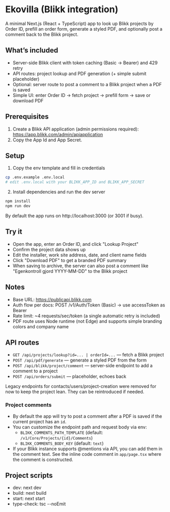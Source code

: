 # Ekovilla (Blikk integration)

A minimal Next.js (React + TypeScript) app to look up Blikk projects by Order ID, prefill an order form, generate a styled PDF, and optionally post a comment back to the Blikk project.

## What’s included
- Server-side Blikk client with token caching (Basic -> Bearer) and 429 retry
- API routes: project lookup and PDF generation (+ simple submit placeholder)
- Optional: server route to post a comment to a Blikk project when a PDF is saved
- Simple UI: enter Order ID -> fetch project -> prefill form -> save or download PDF

## Prerequisites
1) Create a Blikk API application (admin permissions required): https://app.blikk.com/admin/apiapplication
2) Copy the App Id and App Secret.

## Setup
1) Copy the env template and fill in credentials

```bash
cp .env.example .env.local
# edit .env.local with your BLIKK_APP_ID and BLIKK_APP_SECRET
```

2) Install dependencies and run the dev server

```bash
npm install
npm run dev
```

By default the app runs on http://localhost:3000 (or 3001 if busy).

## Try it
- Open the app, enter an Order ID, and click "Lookup Project"
- Confirm the project data shows up
- Edit the installer, work site address, date, and client name fields
- Click "Download PDF" to get a branded PDF summary
- When saving to archive, the server can also post a comment like "Egenkontroll gjord YYYY-MM-DD" to the Blikk project

## Notes
- Base URL: https://publicapi.blikk.com
- Auth flow per docs: POST /v1/Auth/Token (Basic) -> use accessToken as Bearer
- Rate limit: ~4 requests/sec/token (a single automatic retry is included)
- PDF route uses Node runtime (not Edge) and supports simple branding colors and company name

## API routes
- `GET /api/projects/lookup?id=... | orderId=...` — fetch a Blikk project
- `POST /api/pdf/generate` — generate a styled PDF from the form
- `POST /api/blikk/project/comment` — server-side endpoint to add a comment to a project
- `POST /api/orders/submit` — placeholder, echoes back

Legacy endpoints for contacts/users/project-creation were removed for now to keep the project lean. They can be reintroduced if needed.

### Project comments
- By default the app will try to post a comment after a PDF is saved if the current project has an `id`.
- You can customize the endpoint path and request body via env:
	- `BLIKK_COMMENTS_PATH_TEMPLATE` (default: `/v1/Core/Projects/{id}/Comments`)
	- `BLIKK_COMMENTS_BODY_KEY` (default: `text`)
- If your Blikk instance supports @mentions via API, you can add them in the comment text. See the inline code comment in `app/page.tsx` where the comment is constructed.

## Project scripts
- dev: next dev
- build: next build
- start: next start
- type-check: tsc --noEmit
